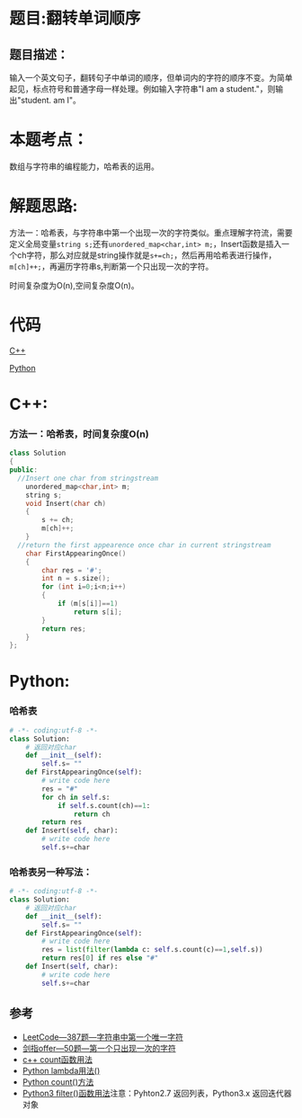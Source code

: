 # 题目:翻转单词顺序
## 题目描述：
输入一个英文句子，翻转句子中单词的顺序，但单词内的字符的顺序不变。为简单起见，标点符号和普通字母一样处理。例如输入字符串"I am a student."，则输出"student. am I"。


# 本题考点：
  
  数组与字符串的编程能力，哈希表的运用。
  
# 解题思路:
  方法一：哈希表，与字符串中第一个出现一次的字符类似。重点理解字符流，需要定义全局变量``string s;``还有``unordered_map<char,int> m;``，Insert函数是插入一个ch字符，那么对应就是string操作就是``s+=ch;``，然后再用哈希表进行操作，``m[ch]++;``，再遍历字符串s,判断第一个只出现一次的字符。
  
  时间复杂度为O(n),空间复杂度O(n)。  
# 代码

[C++](./ReverseWordsInSentence.cpp)

[Python](./ReverseWordsInSentence.py)

# C++: 
### 方法一：哈希表，时间复杂度O(n)
```c++
class Solution
{
public:
  //Insert one char from stringstream
    unordered_map<char,int> m;
    string s;
    void Insert(char ch)
    {
        s += ch;
        m[ch]++;
    }
  //return the first appearence once char in current stringstream
    char FirstAppearingOnce()
    {
        char res = '#';
        int n = s.size();
        for (int i=0;i<n;i++)
        {
            if (m[s[i]]==1)
                return s[i];
        }
        return res;
    }
};
```
# Python:
### 哈希表
```python
# -*- coding:utf-8 -*-
class Solution:
    # 返回对应char
    def __init__(self):
        self.s= ""
    def FirstAppearingOnce(self):
        # write code here
        res = "#"
        for ch in self.s:
            if self.s.count(ch)==1:
                return ch
        return res
    def Insert(self, char):
        # write code here
        self.s+=char
```
### 哈希表另一种写法：
```python
# -*- coding:utf-8 -*-
class Solution:
    # 返回对应char
    def __init__(self):
        self.s= ""
    def FirstAppearingOnce(self):
        # write code here
        res = list(filter(lambda c: self.s.count(c)==1,self.s))
        return res[0] if res else "#"
    def Insert(self, char):
        # write code here
        self.s+=char
```

## 参考
  -  [LeetCode—387题—字符串中第一个唯一字符](https://github.com/bryceustc/LeetCode_Note/blob/master/cpp/First-Unique-Character-In-A-String/README.md)
  -  [剑指offer—50题—第一个只出现一次的字符](https://github.com/bryceustc/CodingInterviews/blob/master/FirstNotRepeatingChar/README.md)
  -  [c++ count函数用法](https://blog.csdn.net/qq_36122764/article/details/82429976)
  -  [Python lambda用法()](https://blog.csdn.net/u011630575/article/details/79450225)
  -  [Python count()方法](https://www.runoob.com/python/att-string-count.html)
  -  [Python3 filter()函数用法](https://www.runoob.com/python3/python3-func-filter.html)注意：Pyhton2.7 返回列表，Python3.x 返回迭代器对象
  
  



